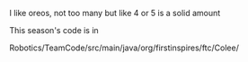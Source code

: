 I like oreos, not too many but like 4 or 5 is a solid amount

This season's code is in

Robotics/TeamCode/src/main/java/org/firstinspires/ftc/Colee/
